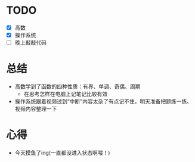 # TODO
- [x] 高数
- [x] 操作系统
- [ ] 晚上敲敲代码

# 总结
- 高数学到了函数的四种性质：有界、单调、奇偶、周期
	- 在思考怎样在电脑上记笔记比较有效
- 操作系统跟着视频过到“中断”内容太杂了有点记不住，明天准备把题练一练、视频内容整理一下

# 心得
- 今天摸鱼了ing(一直都没进入状态啊喂！)